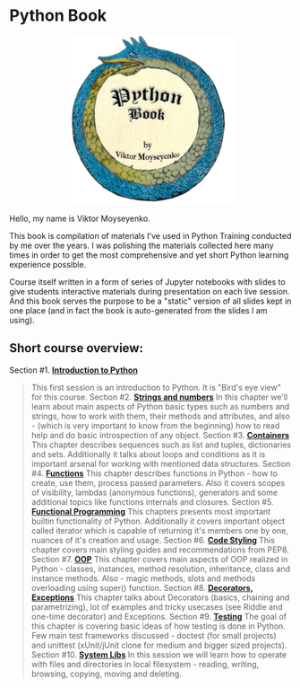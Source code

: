 # Python Book

<p style="text-align: center"><img src="images/python_book_logo.png" alt="Super cool logo with Python-Ouroboros" width="300" height="300"></p>

Hello, my name is Viktor Moyseyenko.

This book is compilation of materials I've used in Python Training conducted by me over the years. I was polishing the materials collected here many times in order to get the most comprehensive and yet short Python learning experience possible.

Course itself written in a form of series of Jupyter notebooks with slides to give students interactive materials during presentation on each live session. And this book serves the purpose to be a "static" version of all slides kept in one place (and in fact the book is auto-generated from the slides I am using).

## Short course overview:
Section #1. [**Introduction to Python**](/ch01-intro/README.md)
 > This first session is an introduction to Python. It is "Bird's eye view" for this course.
Section #2. [**Strings and numbers**](/ch02-numbers-strings/README.md)
 > In this chapter we'll learn about main aspects of Python basic types such as numbers and strings, how to work with them, their methods and attributes, and also - (which is very important to know from the beginning) how to read help and do basic introspection of any object.
Section #3. [**Containers**](/ch03-containers/README.md)
 > This chapter describes sequences such as list and tuples, dictionaries and sets. Additionally it talks about loops and conditions as it is important arsenal for working with mentioned data structures.
Section #4. [**Functions**](/ch04-functions/README.md)
 > This chapter describes functions in Python - how to create, use them, process passed parameters. Also it covers scopes of visibility, lambdas (anonymous functions), generators and some additional topics like functions internals and closures.
Section #5. [**Functional Programming**](/ch05-intro/README.md)
 > This chapters presents most important builtin functionality of Python. Additionally it covers important object called iterator which is capable of returning it's members one by one, nuances of it's creation and usage.
Section #6. [**Code Styling**](/ch06-code-styling/README.md)
 > This chapter covers main styling guides and recommendations from PEP8.
Section #7. [**OOP**](/ch07-oop/README.md)
 > This chapter covers main aspects of OOP realized in Python - classes, instances, method resolution, inheritance, class and instance methods. Also - magic methods, slots and methods overloading using super() function.
Section #8. [**Decorators, Exceptions**](/ch08-decorators-exceptions/README.md)
 > This chapter talks about Decorators (basics, chaining and parametrizing), lot of examples and tricky usecases (see Riddle and one-time decorator) and Exceptions.
Section #9. [**Testing**](/ch09-testing/README.md)
 > The goal of this chapter is covering basic ideas of how testing is done in Python. Few main test frameworks discussed - doctest (for small projects) and unittest (xUnit/jUnit clone for medium and bigger sized projects).
Section #10. [**System Libs**](/ch10-system-libs/README.md)
 > In this session we will learn how to operate with files and directories in local filesystem - reading, writing, browsing, copying, moving and deleting.

